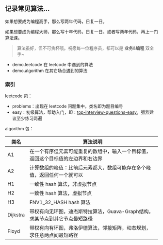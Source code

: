 
## 记录常见算法...

如果想要成为编程高手，那么写两年代码，日复一日。

如果想要成为编程大师，那么写十年代码，日复一日。或者写两年代码，再上一门算法课。

> 算法虽好，但不可贪杯哦。祝愿每一位程序员，都可以是 **业务**&**编程** 双全手~

- demo.leetcode 在 leetcode 中遇到的算法
- demo.algorithm 在其它场合遇到的算法

### 索引

leetcode 包：

- problems：出现在 leetcode 问题集中，类名即为题目编号
- easy：初级算法，帮助入门，即：[top-interview-questions-easy](https://leetcode-cn.com/explore/interview/card/top-interview-questions-easy/1/array/)，强烈建议至少练习两遍

algorithm 包：

| 类名 | 算法说明 |
| ------ | ------ |
| A1 | 在一个有序但元素可能重复的数组中，输入一个目标值，返回这个目标值的左边界和右边界 |
| A2 | 计算数组的峰值：比前后元素都大，数组可能存在多个峰值，返回任何一个就可以 |
| H1 | 一致性 hash 算法，非虚拟节点 |
| H2 | 一致性 hash 算法，虚拟节点 |
| H3 | FNV1_32_HASH hash 算法 |
| Dijkstra | 带权有向无环图，迪杰斯特拉算法，Guava-Graph结构，求某节点到其它节点最短路径 |
| Floyd | 带权有向有环图，弗洛伊德算法，邻接矩阵，动态规划，求任意两点间最短路径 |

